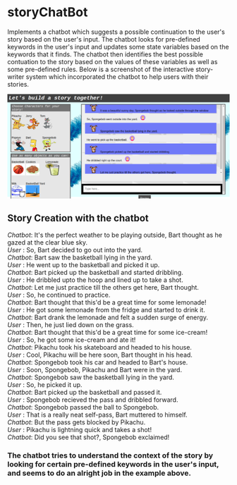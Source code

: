 # storyChatBot
Implements a chatbot which suggests a possible continuation to the user's story based on the user's input. The chatbot looks for pre-defined keywords in the user's input and updates some state variables based on the keywords that it finds. The chatbot then identifies the best possible contuation to the story based on the values of these variables as well as some pre-defined rules. Below is a screenshot of the interactive story-writer system which incorporated the chatbot to help users with their stories.

![interactive-storyWriter](interactive-storyWriter.png)

## Story Creation with the chatbot

*Chatbot*: It's the perfect weather to be playing outside, Bart thought as he gazed at the clear blue sky.  
*User*   : So, Bart decided to go out into the yard.  
*Chatbot*: Bart saw the basketball lying in the yard.  
*User*   : He went up to the basketball and picked it up.  
*Chatbot*: Bart picked up the basketball and started dribbling.  
*User*   : He dribbled upto the hoop and lined up to take a shot.  
*Chatbot*: Let me just practice till the others get here, Bart thought.  
*User*   : So, he continued to practice.  
*Chatbot*: Bart thought that this'd be a great time for some lemonade!  
*User*   : He got some lemonade from the fridge and started to drink it.  
*Chatbot*: Bart drank the lemonade and felt a sudden surge of energy.  
*User*   : Then, he just lied down on the grass.  
*Chatbot*: Bart thought that this'd be a great time for some ice-cream!  
*User*   : So, he got some ice-cream and ate it!  
*Chatbot*: Pikachu took his skateboard and headed to his house.  
*User*   : Cool, Pikachu will be here soon, Bart thought in his head.  
*Chatbot*: Spongebob took his car and headed to Bart's house.  
*User*   : Soon, Spongebob, Pikachu and Bart were in the yard.  
*Chatbot*: Spongebob saw the basketball lying in the yard.  
*User*   : So, he picked it up.  
*Chatbot*: Bart picked up the basketball and passed it.  
*User*   : Spongebob  recieved the pass and dribbled forward.  
*Chatbot*: Spongebob passed the ball to Spongebob.  
*User*   : That is a really neat self-pass, Bart muttered to himself.  
*Chatbot*: But the pass gets blocked by Pikachu.  
*User*   : Pikachu is lightning quick and takes a shot!  
*Chatbot*: Did you see that shot?, Spongebob exclaimed!  

### The chatbot tries to understand the context of the story by looking for certain pre-defined keywords in the user's input, and seems to do an alright job in the example above. 

